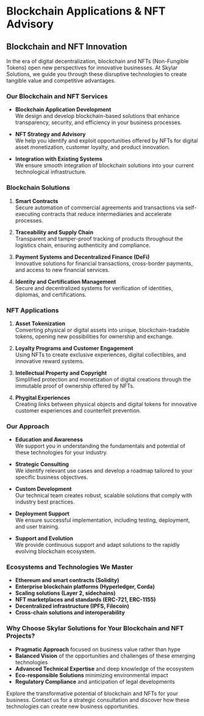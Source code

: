 # Blockchain Applications & NFT Advisory

## Blockchain and NFT Innovation

In the era of digital decentralization, blockchain and NFTs (Non-Fungible Tokens) open new perspectives for innovative businesses. At Skylar Solutions, we guide you through these disruptive technologies to create tangible value and competitive advantages.

### Our Blockchain and NFT Services

- **Blockchain Application Development**  
  We design and develop blockchain-based solutions that enhance transparency, security, and efficiency in your business processes.

- **NFT Strategy and Advisory**  
  We help you identify and exploit opportunities offered by NFTs for digital asset monetization, customer loyalty, and product innovation.

- **Integration with Existing Systems**  
  We ensure smooth integration of blockchain solutions into your current technological infrastructure.

### Blockchain Solutions

1. **Smart Contracts**  
   Secure automation of commercial agreements and transactions via self-executing contracts that reduce intermediaries and accelerate processes.

2. **Traceability and Supply Chain**  
   Transparent and tamper-proof tracking of products throughout the logistics chain, ensuring authenticity and compliance.

3. **Payment Systems and Decentralized Finance (DeFi)**  
   Innovative solutions for financial transactions, cross-border payments, and access to new financial services.

4. **Identity and Certification Management**  
   Secure and decentralized systems for verification of identities, diplomas, and certifications.

### NFT Applications

1. **Asset Tokenization**  
   Converting physical or digital assets into unique, blockchain-tradable tokens, opening new possibilities for ownership and exchange.

2. **Loyalty Programs and Customer Engagement**  
   Using NFTs to create exclusive experiences, digital collectibles, and innovative reward systems.

3. **Intellectual Property and Copyright**  
   Simplified protection and monetization of digital creations through the immutable proof of ownership offered by NFTs.

4. **Phygital Experiences**  
   Creating links between physical objects and digital tokens for innovative customer experiences and counterfeit prevention.

### Our Approach

- **Education and Awareness**  
  We support you in understanding the fundamentals and potential of these technologies for your industry.

- **Strategic Consulting**  
  We identify relevant use cases and develop a roadmap tailored to your specific business objectives.

- **Custom Development**  
  Our technical team creates robust, scalable solutions that comply with industry best practices.

- **Deployment Support**  
  We ensure successful implementation, including testing, deployment, and user training.

- **Support and Evolution**  
  We provide continuous support and adapt solutions to the rapidly evolving blockchain ecosystem.

### Ecosystems and Technologies We Master

- **Ethereum and smart contracts (Solidity)**
- **Enterprise blockchain platforms (Hyperledger, Corda)**
- **Scaling solutions (Layer 2, sidechains)**
- **NFT marketplaces and standards (ERC-721, ERC-1155)**
- **Decentralized infrastructure (IPFS, Filecoin)**
- **Cross-chain solutions and interoperability**

### Why Choose Skylar Solutions for Your Blockchain and NFT Projects?

- **Pragmatic Approach** focused on business value rather than hype
- **Balanced Vision** of the opportunities and challenges of these emerging technologies
- **Advanced Technical Expertise** and deep knowledge of the ecosystem
- **Eco-responsible Solutions** minimizing environmental impact
- **Regulatory Compliance** and anticipation of legal developments

Explore the transformative potential of blockchain and NFTs for your business. Contact us for a strategic consultation and discover how these technologies can create new business opportunities.
